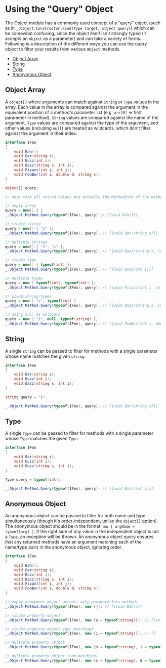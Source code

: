 # Using the "Query" Object

The Object module has a commonly used concept of a "query" object (such as in `_.Object.Constructor.Find(Type target, object query)`) which can be somewhat confusing, since the object itself isn't strongly typed (it accepts an `object` as a parameter) and can take a variety of forms. Following is a description of the different ways you can use the query object to filter your results from various `Object` methods.

- [Object Array](#object-array)
- [String](#string)
- [Type](#type)
- [Anonymous Object](#anonymous-object)

## Object Array
A `object[]` where arguments can match against `String` or `Type` values in the array. Each value in the array is compared against the argument in the equivalent position of a method's parameter list (e.g. `arr[0]` => first parameter in method). `String` values are compared against the name of the argument, `Type` values are compared against the type of the argument, and other values (including `null`) are treated as wildcards, which don't filter against the argument in their index.
```cs
interface IFoo
{
    void Bah();
    void Bar(string s);
    void Buzz(int i);
    void Bazz(string s, int i);
    void Pizazz(int i, int j);
    void FooBar(int i, double d, string s);
}

object[] query;

// note that all return values are actually the MethodInfo of the method with the shown signature

// empty array
query = new[] { }
_.Object.Method.Query(typeof(IFoo), query) // [{void Bah()}]

// single string
query = new[] { "s" };
_.Object.Method.Query(typeof(IFoo), query); // [{void Bar(string s)}]

// multiple strings
query = new[] { "s", "i" };
_.Object.Method.Query(typeof(IFoo), query); // [{void Bazz(string s, int i)}]

// single type
query = new[] { typeof(int) };
_.Object.Method.Query(typeof(IFoo), query); // [{void Buzz(int i)}]

// multiple types
query = new { typeof(int), typeof(int) };
_.Object.Method.Query(typeof(IFoo), query); // [{void Pizazz(int i, int j)}]

// mixed string/types
query = new { "s", typeof(int) }
_.Object.Method.Query(typeof(IFoo), query); // [{void Bazz(string s, int i)}]

// using null as wildcard
query = new { "i", null, typeof(string) };
_.Object.Method.Query(typeof(IFoo), query); // [{void FooBar(int i, double d, string s)}]

```

## String
A single `string` can be passed to filter for methods with a single parameter whose name matches the given `string`.
```cs
interface IFoo
{
    void Bar(string s);
    void Buzz(int i);
    void Bazz(string s, int i);
}

string query = "s";

_.Object.Method.Query(typeof(IFoo), query); // [{void Bar(string s)}]
```

## Type
A single `Type` can be passed to filter for methods with a single parameter whose `Type` matches the given `Type`.
```cs
interface IFoo
{
    void Bar(string s);
    void Buzz(int i);
    void Bazz(string s, int i);
}

Type query = typeof(int);

_.Object.Method.Query(typeof(IFoo), query); // [{void Buzz(int i)}]
```

## Anonymous Object
An anonymous object can be passed to filter for both name and type simultaneously (though it's order-independent, unlike the `object[]` option). The anonymous object should be in the format `new { argName = typeof(arg) }`. If the right side of any value in the independent object is not a `Type`, an exception will be thrown. An anonymous object query ensures that any returned methods have an argument matching each of the name/type pairs in the anonymous object, ignoring order.
```cs
interface IFoo
{
    void Bah();
    void Bar(string s);
    void Buzz(int i);
    void Bazz(string s, int i);
    void Pizazz(int i, int j);
    void FooBar(int i, double d, string s);
}

// empty anonymous object accepts only parameterless methods
_.Object.Method.Query(typeof(IFoo), new {}); // [{void Bah()}]

// single property object
_.Object.Method.Query(typeof(IFoo), new {s = typeof(string)}); // [{void Bar(string s)}]

// single property object (non-matching)
_.Object.Method.Query(typeof(IFoo), new {i = typeof(string)}); // []

// multiple property object
_.Object.Method.Query(typeof(IFoo), new {s = typeof(string), i = typeof(int)}); // [{void Bazz(string s, int i)}]

// multiple property object (non-matching)
_.Object.Method.Query(typeof(IFoo), new {s = typeof(string), d = typeof(int)}); // []
```
